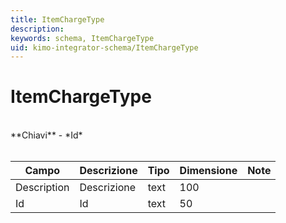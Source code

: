 ```yaml
---
title: ItemChargeType
description:
keywords: schema, ItemChargeType
uid: kimo-integrator-schema/ItemChargeType
---
```


# ItemChargeType

<br>
**Chiavi**
- *Id*
<br><br>

| Campo | Descrizione | Tipo | Dimensione | Note |
| --- | --- | --- | --- | --- |
| Description | Descrizione | text | 100 |  |
| Id | Id | text | 50 |  |

